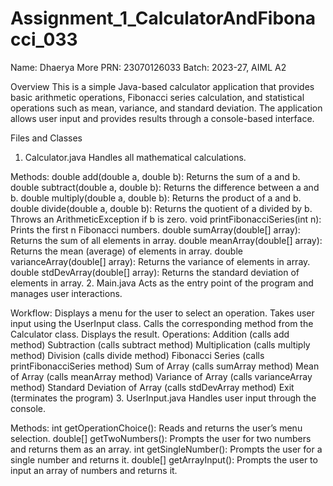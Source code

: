 # Assignment_1_CalculatorAndFibonacci_033
Name: Dhaerya More
PRN: 23070126033
Batch: 2023-27, AIML A2

Overview
This is a simple Java-based calculator application that provides basic arithmetic operations, Fibonacci series calculation, and statistical operations such as mean, variance, and standard deviation. The application allows user input and provides results through a console-based interface.

Files and Classes
1. Calculator.java
Handles all mathematical calculations.

Methods:
double add(double a, double b): Returns the sum of a and b.
double subtract(double a, double b): Returns the difference between a and b.
double multiply(double a, double b): Returns the product of a and b.
double divide(double a, double b): Returns the quotient of a divided by b. Throws an ArithmeticException if b is zero.
void printFibonacciSeries(int n): Prints the first n Fibonacci numbers.
double sumArray(double[] array): Returns the sum of all elements in array.
double meanArray(double[] array): Returns the mean (average) of elements in array.
double varianceArray(double[] array): Returns the variance of elements in array.
double stdDevArray(double[] array): Returns the standard deviation of elements in array.
2. Main.java
Acts as the entry point of the program and manages user interactions.

Workflow:
Displays a menu for the user to select an operation.
Takes user input using the UserInput class.
Calls the corresponding method from the Calculator class.
Displays the result.
Operations:
Addition (calls add method)
Subtraction (calls subtract method)
Multiplication (calls multiply method)
Division (calls divide method)
Fibonacci Series (calls printFibonacciSeries method)
Sum of Array (calls sumArray method)
Mean of Array (calls meanArray method)
Variance of Array (calls varianceArray method)
Standard Deviation of Array (calls stdDevArray method)
Exit (terminates the program)
3. UserInput.java
Handles user input through the console.

Methods:
int getOperationChoice(): Reads and returns the user’s menu selection.
double[] getTwoNumbers(): Prompts the user for two numbers and returns them as an array.
int getSingleNumber(): Prompts the user for a single number and returns it.
double[] getArrayInput(): Prompts the user to input an array of numbers and returns it.
